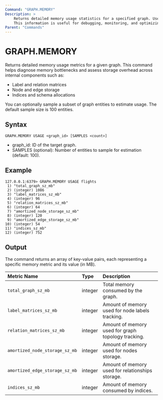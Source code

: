 ```yaml
---
Command: "GRAPH.MEMORY"
Description: >
    Returns detailed memory usage statistics for a specified graph. Useful for monitoring and optimizing internal structures like nodes, edges, schemas, and indices within FalkorDB deployments.
    This information is useful for debugging, monitoring, and optimizing graph workloads in FalkorDB deployments.
Parent: "Commands"
---
```


# GRAPH.MEMORY

Returns detailed memory usage metrics for a given graph. This command helps diagnose memory bottlenecks and assess storage overhead across internal components such as:

- Label and relation matrices
- Node and edge storage
- Indices and schema allocations

You can optionally sample a subset of graph entities to estimate usage. The default sample size is 100 entities.

## Syntax

`GRAPH.MEMORY USAGE <graph_id> [SAMPLES <count>]`
- graph_id: ID of the target graph.
- SAMPLES <count> (optional): Number of entities to sample for estimation (default: 100).

## Example
```
127.0.0.1:6379> GRAPH.MEMORY USAGE flights
 1) "total_graph_sz_mb"
 2) (integer) 1086
 3) "label_matrices_sz_mb"
 4) (integer) 96
 5) "relation_matrices_sz_mb"
 6) (integer) 64
 7) "amortized_node_storage_sz_mb"
 8) (integer) 120
 9) "amortized_edge_storage_sz_mb"
10) (integer) 54
11) "indices_sz_mb"
12) (integer) 752
```

## Output

The command returns an array of key-value pairs, each representing a specific memory metric and its value (in MB).

| Metric Name                    | Type    | Description                                        |
|:-------------------------------|:--------|:---------------------------------------------------|
| `total_graph_sz_mb`            | integer | Total memory consumed by the graph.                |
| `label_matrices_sz_mb`         | integer | Amount of memory used for node labels tracking.    |
| `relation_matrices_sz_mb`      | integer | Amount of memory used for graph topology tracking. |
| `amortized_node_storage_sz_mb` | integer | Amount of memory used for nodes storage.           |
| `amortized_edge_storage_sz_mb` | integer | Amount of memory used for relationships storage.   |
| `indices_sz_mb`                | integer | Amount of memory consumed by indices.              |
